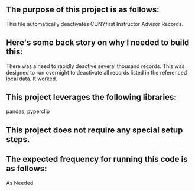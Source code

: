 ## The purpose of this project is as follows:
This file automatically deactivates CUNYfirst Instructor Advisor Records.
## Here's some back story on why I needed to build this:
There was a need to rapidly deactive several thousand records. This was designed to run overnight to deactivate all records listed in the referenced local data. It worked.
## This project leverages the following libraries:
pandas, pyperclip
## This project does not require any special setup steps.

## The expected frequency for running this code is as follows:
As Needed